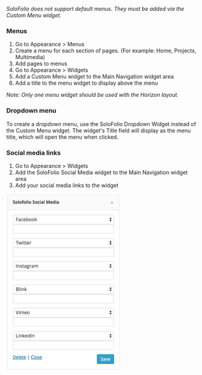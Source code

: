 _SoloFolio does not support default menus. They must be added via the Custom Menu widget._

### Menus

1. Go to Appearance > Menus
2. Create a menu for each section of pages. (For example: Home, Projects, Multimedia)
3. Add pages to menus
4. Go to Appearance > Widgets
5. Add a Custom Menu widget to the Main Navigation widget area
6. Add a title to the menu widget to display above the menu

_Note: Only one menu widget should be used with the Horizon layout._

### Dropdown menu
To create a dropdown menu, use the SoloFolio Dropdown Widget instead of the Custom Menu widget. The widget's Title field will display as the menu title, which will open the menu when clicked.

### Social media links
1. Go to Appearance > Widgets
2. Add the SoloFolio Social Media widget to the Main Navigation widget area
3. Add your social media links to the widget

<img src="img/widgets-social-media.png" width=300 />
